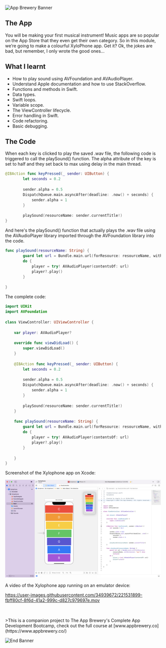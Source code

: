 ![App Brewery Banner](Documentation/AppBreweryBanner.png)

## The App

You will be making your first musical instrument! Music apps are so popular on the App Store that they even get their own category. So in this module, we’re going to make a colourful XyloPhone app. Get it? Ok, the jokes are bad, but remember, I only wrote the good ones... 

## What I learnt

* How to play sound using AVFoundation and AVAudioPlayer.
* Understand Apple documentation and how to use StackOverflow.
* Functions and methods in Swift. 
* Data types.
* Swift loops.
* Variable scope.
* The ViewController lifecycle.
* Error handling in Swift.
* Code refactoring.
* Basic debugging.

## The Code

When each key is clicked to play the saved .wav file, the following code is triggered to call the playSound() function. The alpha attribute of the 
key is set to half and they set back to max using delay in the main thread.

```swift
@IBAction func keyPressed(_ sender: UIButton) {
        let seconds = 0.2
        
        sender.alpha = 0.5
        DispatchQueue.main.asyncAfter(deadline: .now() + seconds) {
            sender.alpha = 1
        }
        
        playSound(resourceName: sender.currentTitle!)
}
```

And here's the playSound() function that actually plays the .wav file using the AVAudioPlayer library imported through the AVFoundation library 
into the code.

```swift
func playSound(resourceName: String) {
        guard let url = Bundle.main.url(forResource: resourceName, withExtension: "wav") else {return}
        do {
            player = try! AVAudioPlayer(contentsOf: url)
            player?.play()
        }
        
}
```

The complete code:

```swift
import UIKit
import AVFoundation

class ViewController: UIViewController {
    
    var player: AVAudioPlayer?

    override func viewDidLoad() {
        super.viewDidLoad()
    }
    
    @IBAction func keyPressed(_ sender: UIButton) {
        let seconds = 0.2
        
        sender.alpha = 0.5
        DispatchQueue.main.asyncAfter(deadline: .now() + seconds) {
            sender.alpha = 1
        }
        
        playSound(resourceName: sender.currentTitle!)
    }
    
    func playSound(resourceName: String) {
        guard let url = Bundle.main.url(forResource: resourceName, withExtension: "wav") else {return}
        do {
            player = try! AVAudioPlayer(contentsOf: url)
            player?.play()
        }
        
    }
}
```

Screenshot of the Xylophone app on Xcode:

![](Documentation/xylophone-app-image1.png)

A video of the Xylophone app running on an emulator device:

https://user-images.githubusercontent.com/34939672/221531899-fbff80cf-8f6d-41a2-999c-d827c979697e.mov


</br>
</br>
>This is a companion project to The App Brewery's Complete App Development Bootcamp, check out the full course at [www.appbrewery.co](https://www.appbrewery.co/)

![End Banner](Documentation/readme-end-banner.png)
